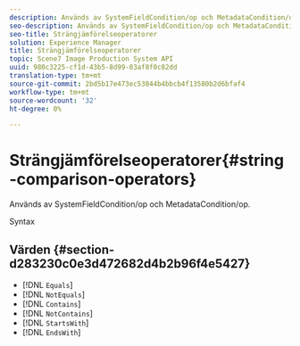 ```yaml
---
description: Används av SystemFieldCondition/op och MetadataCondition/op.
seo-description: Används av SystemFieldCondition/op och MetadataCondition/op.
seo-title: Strängjämförelseoperatorer
solution: Experience Manager
title: Strängjämförelseoperatorer
topic: Scene7 Image Production System API
uuid: 980c3225-cf1d-43b5-8d99-83af8f0c82dd
translation-type: tm+mt
source-git-commit: 2bd5b17e473ec53844b4bbcb4f13580b2d6bfaf4
workflow-type: tm+mt
source-wordcount: '32'
ht-degree: 0%

---
```



# Strängjämförelseoperatorer{#string-comparison-operators}

Används av SystemFieldCondition/op och MetadataCondition/op.

Syntax

## Värden {#section-d283230c0e3d472682d4b2b96f4e5427}

* [!DNL `Equals`]
* [!DNL `NotEquals`]
* [!DNL `Contains`]
* [!DNL `NotContains`]
* [!DNL `StartsWith`]
* [!DNL `EndsWith`]

